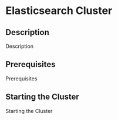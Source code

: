 # Elasticsearch Cluster

## Description
Description

## Prerequisites
Prerequisites

## Starting the Cluster
Starting the Cluster


